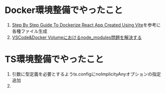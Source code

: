 # Docker環境整備でやったこと
1. [Step By Step Guide To Dockerize React App Created Using Vite](https://dev.to/nandhakumar/step-by-step-guide-to-dockerize-react-app-created-using-vite-2jg3)を参考に各種ファイル生成
2. [VSCode&Docker Volumeにおけるnode_modules問題を解決する](https://zenn.dev/yumemi_inc/articles/3d327557af3554)

# TS環境整備でやったこと

1. 引数に型定義を必要とするようts.configにnoImplicityAnyオプションの指定追加
2. 